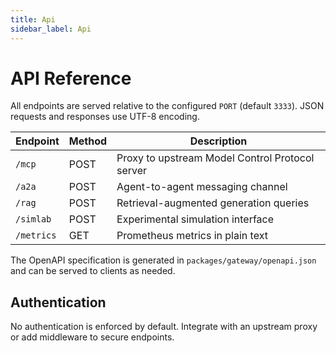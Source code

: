 ```yaml
---
title: Api
sidebar_label: Api
---
```


# API Reference

All endpoints are served relative to the configured `PORT` (default `3333`). JSON requests and responses use UTF-8 encoding.

| Endpoint | Method | Description |
| ---------- | -------- | ------------- |
| `/mcp` | POST | Proxy to upstream Model Control Protocol server |
| `/a2a` | POST | Agent-to-agent messaging channel |
| `/rag` | POST | Retrieval-augmented generation queries |
| `/simlab` | POST | Experimental simulation interface |
| `/metrics` | GET | Prometheus metrics in plain text |

The OpenAPI specification is generated in `packages/gateway/openapi.json` and can be served to clients as needed.

## Authentication
No authentication is enforced by default. Integrate with an upstream proxy or add middleware to secure endpoints.
